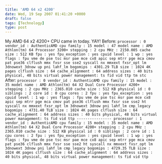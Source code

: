 ```yaml
---
title: 'AMD 64 x2 4200'
date: Wed, 19 Sep 2007 01:41:20 +0000
draft: false
tags: [Technology]
type: post
---
```


My AMD 64 x2 4200+ CPU came in today. YAY! Before: `processor : 0 vendor_id : AuthenticAMD cpu family : 15 model : 47 model name : AMD Athlon(tm) 64 Processor 3200+ stepping : 2 cpu MHz : 2150.005 cache size : 512 KB fpu : yes fpu_exception : yes cpuid level : 1 wp : yes flags : fpu vme de pse tsc msr pae mce cx8 apic sep mtrr pge mca cmov pat pse36 clflush mmx fxsr sse sse2 syscall nx mmxext fxsr_opt lm 3dnowext 3dnow up pni lahf_lm bogomips : 4301.29 TLB size : 1024 4K pages clflush size : 64 cache_alignment : 64 address sizes : 40 bits physical, 48 bits virtual power management: ts fid vid ttp tm stc` After: `processor : 0 vendor_id : AuthenticAMD cpu family : 15 model : 35 model name : AMD Athlon(tm) 64 X2 Dual Core Processor 4200+ stepping : 2 cpu MHz : 2365.010 cache size : 512 KB physical id : 0 siblings : 2 core id : 0 cpu cores : 2 fpu : yes fpu_exception : yes cpuid level : 1 wp : yes flags : fpu vme de pse tsc msr pae mce cx8 apic sep mtrr pge mca cmov pat pse36 clflush mmx fxsr sse sse2 ht syscall nx mmxext fxsr_opt lm 3dnowext 3dnow pni lahf_lm cmp_legacy bogomips : 4731.40 TLB size : 1024 4K pages clflush size : 64 cache_alignment : 64 address sizes : 40 bits physical, 48 bits virtual power management: ts fid vid ttp ---------------- processor : 1 vendor_id : AuthenticAMD cpu family : 15 model : 35 model name : AMD Athlon(tm) 64 X2 Dual Core Processor 4200+ stepping : 2 cpu MHz : 2365.010 cache size : 512 KB physical id : 0 siblings : 2 core id : 1 cpu cores : 2 fpu : yes fpu_exception : yes cpuid level : 1 wp : yes flags : fpu vme de pse tsc msr pae mce cx8 apic sep mtrr pge mca cmov pat pse36 clflush mmx fxsr sse sse2 ht syscall nx mmxext fxsr_opt lm 3dnowext 3dnow pni lahf_lm cmp_legacy bogomips : 4729.35 TLB size : 1024 4K pages clflush size : 64 cache_alignment : 64 address sizes : 40 bits physical, 48 bits virtual power management: ts fid vid ttp`